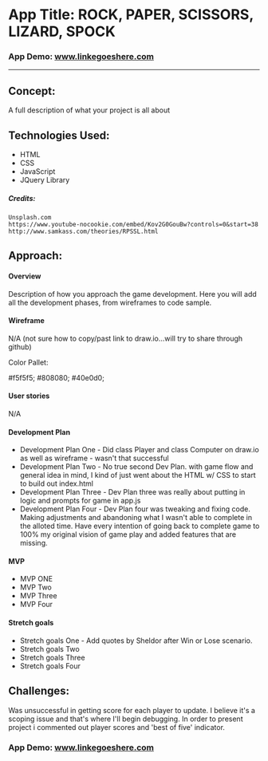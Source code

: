 
# App Title: ROCK, PAPER, SCISSORS, LIZARD, SPOCK

### App Demo: www.linkegoeshere.com

---

## Concept:

A full description of what your project is all about 

## Technologies Used:

* HTML
* CSS
* JavaScript 
* JQuery Library

##### Credits:

    Unsplash.com
    https://www.youtube-nocookie.com/embed/Kov2G0GouBw?controls=0&start=38
    http://www.samkass.com/theories/RPSSL.html

## Approach:

#### Overview
Description of how you approach the game development. Here you will add all the development phases, from wireframes to code sample. 

#### Wireframe

N/A (not sure how to copy/past link to draw.io...will try to share through github)

Color Pallet:

#f5f5f5;
#808080;
#40e0d0;


#### User stories

N/A

#### Development Plan 


* Development Plan  One - Did class Player and class Computer on draw.io as well as wireframe - wasn't that successful
* Development Plan  Two - No true second Dev Plan.  with game flow and general idea in mind, I kind of just went about the HTML w/ CSS to start to build out index.html
* Development Plan  Three - Dev Plan three was really about putting in logic and prompts for game in app.js
* Development Plan  Four - Dev Plan four was tweaking and fixing code.  Making adjustments and abandoning what I wasn't able to complete in the alloted time.  Have every intention of going back to complete game to 100% my original vision of game play and added features that are missing. 

#### MVP

* MVP ONE
* MVP Two
* MVP Three 
* MVP Four

#### Stretch goals

* Stretch goals One - Add quotes by Sheldor after Win or Lose scenario.
* Stretch goals Two
* Stretch goals Three 
* Stretch goals Four

## Challenges:

Was unsuccessful in getting score for each player to update.  I believe it's a scoping issue and that's where I'll begin debugging. In order to present project i commented out player scores and 'best of five' indicator.


### App Demo: www.linkegoeshere.com

